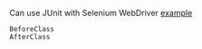 Can use JUnit with Selenium WebDriver [example](https://www.toolsqa.com/java/junit-framework/junit-test-selenium-webdriver/)
```
BeforeClass
AfterClass
```
